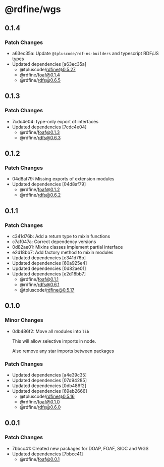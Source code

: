 # @rdfine/wgs

## 0.1.4

### Patch Changes

- a63ec35a: Update `@tpluscode/rdf-ns-builders` and typescript RDF/JS types
- Updated dependencies [a63ec35a]
  - @tpluscode/rdfine@0.5.27
  - @rdfine/foaf@0.1.4
  - @rdfine/rdfs@0.6.5

## 0.1.3

### Patch Changes

- 7cdc4e04: type-only export of interfaces
- Updated dependencies [7cdc4e04]
  - @rdfine/foaf@0.1.3
  - @rdfine/rdfs@0.6.3

## 0.1.2

### Patch Changes

- 04d8af79: Missing exports of extension modules
- Updated dependencies [04d8af79]
  - @rdfine/foaf@0.1.2
  - @rdfine/rdfs@0.6.2

## 0.1.1

### Patch Changes

- c341d76b: Add a return type to mixin functions
- c7a1047a: Correct dependency versions
- 0d82ae01: Mixins classes implement partial interface
- e2d18bb7: Add factory method to mixin modules
- Updated dependencies [c341d76b]
- Updated dependencies [60a925e4]
- Updated dependencies [0d82ae01]
- Updated dependencies [e2d18bb7]
  - @rdfine/foaf@0.1.1
  - @rdfine/rdfs@0.6.1
  - @tpluscode/rdfine@0.5.17

## 0.1.0

### Minor Changes

- 0db486f2: Move all modules into `lib`

  This will allow selective imports in node.

  Also remove any star imports between packages

### Patch Changes

- Updated dependencies [a4e39c35]
- Updated dependencies [07d94285]
- Updated dependencies [0db486f2]
- Updated dependencies [69eb2666]
  - @tpluscode/rdfine@0.5.16
  - @rdfine/foaf@0.1.0
  - @rdfine/rdfs@0.6.0

## 0.0.1

### Patch Changes

- 7bbcc41: Created new packages for DOAP, FOAF, SIOC and WGS
- Updated dependencies [7bbcc41]
  - @rdfine/foaf@0.0.1
